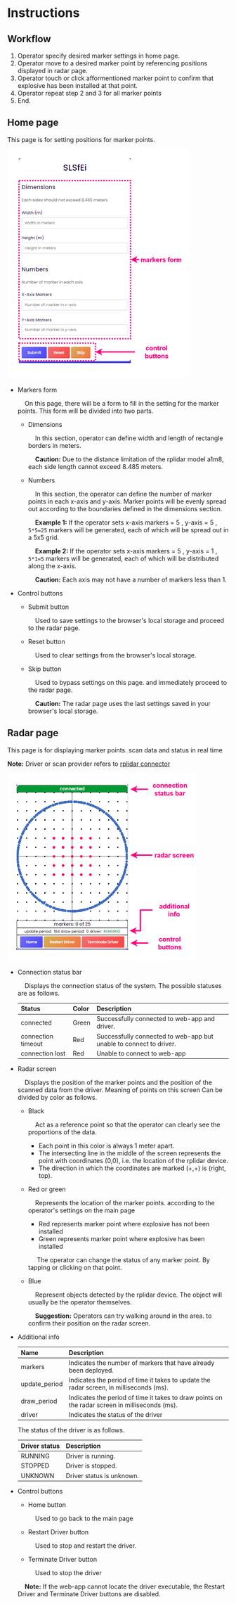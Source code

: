 # Instructions

## Workflow
1. Operator specify desired marker settings in home page.
2. Operator move to a desired marker point by referencing positions displayed in radar page.
3. Operator touch or click afformentioned marker point to confirm that explosive has been installed at that point.
4. Operator repeat step 2 and 3 for all marker points
5. End.

## Home page
This page is for setting positions for marker points.

![home page](./home-screen-manual.drawio.png)
- Markers form
    
    &nbsp;&nbsp;&nbsp;&nbsp;On this page, there will be a form to fill in the setting for the marker points. This form will be divided into two parts.
    - Dimensions
        
        &nbsp;&nbsp;&nbsp;&nbsp;In this section, operator can define width and length of rectangle borders in meters.

        &nbsp;&nbsp;&nbsp;&nbsp;**Caution:** Due to the distance limitation of the rplidar model a1m8, each side length cannot exceed 8.485 meters.
    - Numbers
        
        &nbsp;&nbsp;&nbsp;&nbsp;In this section, the operator can define the number of marker points in each x-axis and y-axis. Marker points will be evenly spread out according to the boundaries defined in the dimensions section.

        &nbsp;&nbsp;&nbsp;&nbsp;**Example 1:** If the operator sets x-axis markers = 5 , y-axis = 5 , `5*5=25` markers will be generated, each of which will be spread out in a 5x5 grid.

        &nbsp;&nbsp;&nbsp;&nbsp;**Example 2:** If the operator sets x-axis markers = 5 , y-axis = 1 , `5*1=5` markers will be generated, each of which will be distributed along the x-axis.

        &nbsp;&nbsp;&nbsp;&nbsp;**Caution:** Each axis may not have a number of markers less than 1.
- Control buttons
    - Submit button
        
        &nbsp;&nbsp;&nbsp;&nbsp;Used to save settings to the browser's local storage and proceed to the radar page.
    - Reset button
        
        &nbsp;&nbsp;&nbsp;&nbsp;Used to clear settings from the browser's local storage.
    - Skip button

        &nbsp;&nbsp;&nbsp;&nbsp;Used to bypass settings on this page. and immediately proceed to the radar page.
        
        &nbsp;&nbsp;&nbsp;&nbsp;**Caution:** The radar page uses the last settings saved in your browser's local storage.

## Radar page
This page is for displaying marker points. scan data and status in real time

**Note:** Driver or scan provider refers to [rplidar connector](https://github.com/SLSfEi/scan-provider-cpp)

![radar page](./radar-screen-manual.drawio.png)

- Connection status bar
    
    &nbsp;&nbsp;&nbsp;&nbsp;Displays the connection status of the system. The possible statuses are as follows.
    
    Status | Color | Description
    --- | --- | ---
    connected | Green | Successfully connected to web-app and driver.
    connection timeout | Red | Successfully connected to web-app but unable to connect to driver.
    connection lost | Red | Unable to connect to web-app

- Radar screen
    
    &nbsp;&nbsp;&nbsp;&nbsp;Displays the position of the marker points and the position of the scanned data from the driver. Meaning of points on this screen Can be divided by color as follows.
    
    - Black
        
        &nbsp;&nbsp;&nbsp;&nbsp;Act as a reference point so that the operator can clearly see the proportions of the data.
        - Each point in this color is always 1 meter apart.
        - The intersecting line in the middle of the screen represents the point with coordinates (0,0), i.e. the location of the rplidar device.
        - The direction in which the coordinates are marked (+,+) is (right, top).
    
    - Red or green
        
        &nbsp;&nbsp;&nbsp;&nbsp;Represents the location of the marker points. according to the operator's settings on the main page

        - Red represents marker point where explosive has not been installed
        - Green represents marker point where explosive has been installed

        &nbsp;&nbsp;&nbsp;&nbsp;
        The operator can change the status of any marker point. By tapping or clicking on that point.
    
    - Blue
        
        &nbsp;&nbsp;&nbsp;&nbsp;Represent objects detected by the rplidar device. The object will usually be the operator themselves.
        
        &nbsp;&nbsp;&nbsp;&nbsp;**Suggestion:** Operators can try walking around in the area. to confirm their position on the radar screen.

- Additional info
    
    Name | Description
    --- | ---
    markers | Indicates the number of markers that have already been deployed.
    update_period | Indicates the period of time it takes to update the radar screen, in milliseconds (ms).
    draw_period | Indicates the period of time it takes to draw points on the radar screen in milliseconds (ms).
    driver | Indicates the status of the driver

    The status of the driver is as follows.
    
    Driver status | Description
    --- | ---
    RUNNING | Driver is running.
    STOPPED | Driver is stopped.
    UNKNOWN | Driver status is unknown.

- Control buttons
    
    - Home button

        &nbsp;&nbsp;&nbsp;&nbsp;Used to go back to the main page
    - Restart Driver button
        
        &nbsp;&nbsp;&nbsp;&nbsp;Used to stop and restart the driver.
    - Terminate Driver button
        
        &nbsp;&nbsp;&nbsp;&nbsp;Used to stop the driver
    
    &nbsp;&nbsp;&nbsp;&nbsp;**Note:** If the web-app cannot locate the driver executable, the Restart Driver and Terminate Driver buttons are disabled.
